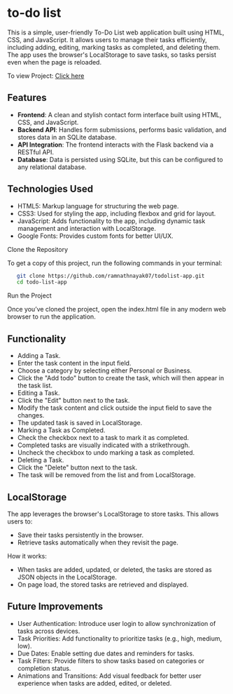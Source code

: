 # to-do list

This is a simple, user-friendly To-Do List web application built using HTML, CSS, and JavaScript. It allows users to manage their tasks efficiently, including adding, editing, marking tasks as completed, and deleting them. The app uses the browser's LocalStorage to save tasks, so tasks persist even when the page is reloaded.

To view Project: <a href="https://ramnathnayak07.github.io/todolist/">Click here</a><br>

## Features

- **Frontend**: A clean and stylish contact form interface built using HTML, CSS, and JavaScript.
- **Backend API**: Handles form submissions, performs basic validation, and stores data in an SQLite database.
- **API Integration**: The frontend interacts with the Flask backend via a RESTful API.
- **Database**: Data is persisted using SQLite, but this can be configured to any relational database.

## Technologies Used

- HTML5: Markup language for structuring the web page.
- CSS3: Used for styling the app, including flexbox and grid for layout.
- JavaScript: Adds functionality to the app, including dynamic task management and interaction with LocalStorage.
- Google Fonts: Provides custom fonts for better UI/UX.

Clone the Repository

To get a copy of this project, run the following commands in your terminal:

 ```bash
    git clone https://github.com/ramnathnayak07/todolist-app.git
    cd todo-list-app
```

Run the Project

Once you’ve cloned the project, open the index.html file in any modern web browser to run the application.

## Functionality

- Adding a Task.
- Enter the task content in the input field.
- Choose a category by selecting either Personal or Business.
- Click the "Add todo" button to create the task, which will then appear in the task list.
- Editing a Task.
- Click the "Edit" button next to the task.
- Modify the task content and click outside the input field to save the changes.
- The updated task is saved in LocalStorage.
- Marking a Task as Completed.
- Check the checkbox next to a task to mark it as completed.
- Completed tasks are visually indicated with a strikethrough.
- Uncheck the checkbox to undo marking a task as completed.
- Deleting a Task.
- Click the "Delete" button next to the task.
- The task will be removed from the list and from LocalStorage.

## LocalStorage

The app leverages the browser's LocalStorage to store tasks. This allows users to:

- Save their tasks persistently in the browser.
- Retrieve tasks automatically when they revisit the page.

How it works:
- When tasks are added, updated, or deleted, the tasks are stored as JSON objects in the LocalStorage.
- On page load, the stored tasks are retrieved and displayed.

## Future Improvements

- User Authentication: Introduce user login to allow synchronization of tasks across devices.
- Task Priorities: Add functionality to prioritize tasks (e.g., high, medium, low).
- Due Dates: Enable setting due dates and reminders for tasks.
- Task Filters: Provide filters to show tasks based on categories or completion status.
- Animations and Transitions: Add visual feedback for better user experience when tasks are added, edited, or deleted.

